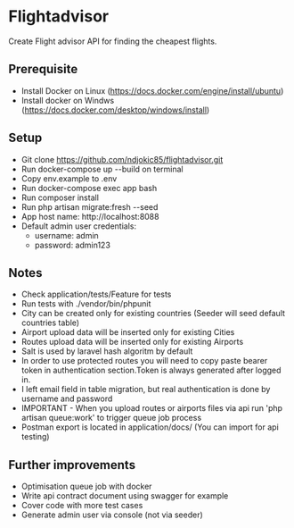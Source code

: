 # Flightadvisor

Create Flight advisor API for finding the cheapest flights.

## Prerequisite

- Install Docker on Linux (https://docs.docker.com/engine/install/ubuntu)
- Install docker on Windws (https://docs.docker.com/desktop/windows/install)

## Setup

- Git clone https://github.com/ndjokic85/flightadvisor.git
- Run docker-compose up --build on terminal
- Copy env.example to .env
- Run docker-compose exec app bash
- Run composer install
- Run php artisan migrate:fresh --seed
- App host name: http://localhost:8088
- Default admin user credentials:
  - username: admin
  - password: admin123

## Notes

- Check application/tests/Feature for tests
- Run tests with ./vendor/bin/phpunit
- City can be created only for existing countries (Seeder will seed default countries table)
- Airport upload data will be inserted only for existing Cities
- Routes upload data will be inserted only for existing Airports
- Salt is used by laravel hash algoritm by default
- In order to use protected routes you will need to copy paste bearer token in authentication section.Token is always generated after logged in.
- I left email field in table migration, but real authentication is done by username and password
- IMPORTANT - When you upload routes or airports files via api run 'php artisan queue:work' to trigger queue job process
- Postman export is located in application/docs/ (You can import for api testing)

## Further improvements

- Optimisation queue job with docker
- Write api contract document using swagger for example
- Cover code with more test cases
- Generate admin user via console (not via seeder)
